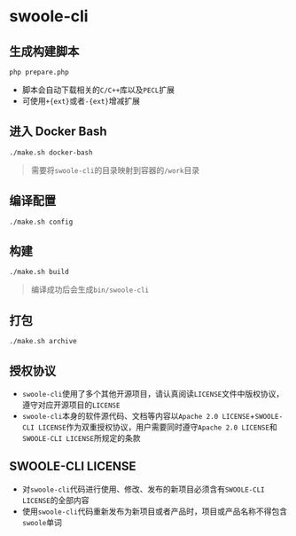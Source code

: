 # swoole-cli

## 生成构建脚本
```shell
php prepare.php
```
* 脚本会自动下载相关的`C/C++`库以及`PECL`扩展
* 可使用`+{ext}`或者`-{ext}`增减扩展

## 进入 Docker Bash
```shell
./make.sh docker-bash
```
> 需要将`swoole-cli`的目录映射到容器的`/work`目录

## 编译配置
```shell
./make.sh config
```

## 构建
```shell
./make.sh build
```

> 编译成功后会生成`bin/swoole-cli`

## 打包
```shell
./make.sh archive
```

## 授权协议

* `swoole-cli`使用了多个其他开源项目，请认真阅读`LICENSE`文件中版权协议，遵守对应开源项目的`LICENSE`
* `swoole-cli`本身的软件源代码、文档等内容以`Apache 2.0 LICENSE`+`SWOOLE-CLI LICENSE`作为双重授权协议，用户需要同时遵守`Apache 2.0 LICENSE`和`SWOOLE-CLI LICENSE`所规定的条款

## SWOOLE-CLI LICENSE
* 对`swoole-cli`代码进行使用、修改、发布的新项目必须含有`SWOOLE-CLI LICENSE`的全部内容
* 使用`swoole-cli`代码重新发布为新项目或者产品时，项目或产品名称不得包含`swoole`单词
